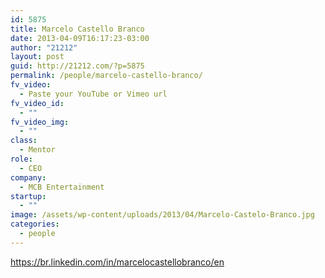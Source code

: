 ```yaml
---
id: 5875
title: Marcelo Castello Branco
date: 2013-04-09T16:17:23-03:00
author: "21212"
layout: post
guid: http://21212.com/?p=5875
permalink: /people/marcelo-castello-branco/
fv_video:
  - Paste your YouTube or Vimeo url
fv_video_id:
  - ""
fv_video_img:
  - ""
class:
  - Mentor
role:
  - CEO
company:
  - MCB Entertainment
startup:
  - ""
image: /assets/wp-content/uploads/2013/04/Marcelo-Castelo-Branco.jpg
categories:
  - people
---
```

https://br.linkedin.com/in/marcelocastellobranco/en